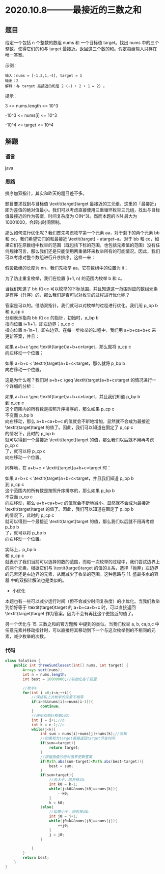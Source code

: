 # 2020.10.8———最接近的三数之和
## 题目

给定一个包括 n 个整数的数组 nums 和 一个目标值 target。找出 nums 中的三个整数，使得它们的和与 target 最接近。返回这三个数的和。假定每组输入只存在唯一答案。

示例：
```
输入：nums = [-1,2,1,-4], target = 1
输出：2
解释：与 target 最接近的和是 2 (-1 + 2 + 1 = 2) 。
```

提示：

3 <= nums.length <= 10^3

-10^3 <= nums[i] <= 10^3

-10^4 <= target <= 10^4


## 解题
### 语言
java
### 思路

排序加双指针，其实和昨天的题目差不多。

题目要求找到与目标值 \textit{target}target 最接近的三元组，这里的「最接近」即为差值的绝对值最小。我们可以考虑直接使用三重循环枚举三元组，找出与目标值最接近的作为答案，时间复杂度为 O(N^3)。然而本题的 NN 最大为 10001000，会超出时间限制。

那么如何进行优化呢？我们首先考虑枚举第一个元素 aa，对于剩下的两个元素 bb 和 cc，我们希望它们的和最接近 \textit{target} - atarget−a。对于 bb 和 cc，如果它们在原数组中枚举的范围（既包括下标的范围，也包括元素值的范围）没有任何规律可言，那么我们还是只能使用两重循环来枚举所有的可能情况。因此，我们可以考虑对整个数组进行升序排序，这样一来：

假设数组的长度为 nn，我们先枚举 aa，它在数组中的位置为 ii；

为了防止重复枚举，我们在位置 [i+1, n) 的范围内枚举 b 和 c。

当我们知道了 bb 和 cc 可以枚举的下标范围，并且知道这一范围对应的数组元素是有序（升序）的，那么我们是否可以对枚举的过程进行优化呢？

答案是可以的。借助双指针，我们就可以对枚举的过程进行优化。我们用 p_bp 
b
​	
  和 p_cp 
c
​	
  分别表示指向 bb 和 cc 的指针，初始时，p_bp 
b
​	
  指向位置 i+1i+1，即左边界；p_cp 
c
​	
  指向位置 n-1n−1，即右边界。在每一步枚举的过程中，我们用 a+b+ca+b+c 来更新答案，并且：

如果 a+b+c \geq \textit{target}a+b+c≥target，那么就将 p_cp 
c
​	
  向左移动一个位置；

如果 a+b+c < \textit{target}a+b+c<target，那么就将 p_bp 
b
​	
  向右移动一个位置。

这是为什么呢？我们对 a+b+c \geq \textit{target}a+b+c≥target 的情况进行一个详细的分析：

如果 a+b+c \geq \textit{target}a+b+c≥target，并且我们知道 p_bp 
b
​	
  到 p_cp 
c
​	
  这个范围内的所有数是按照升序排序的，那么如果 p_cp 
c
​	
  不变而 p_bp 
b
​	
  向右移动，那么 a+b+ca+b+c 的值就会不断地增加，显然就不会成为最接近 \textit{target}target 的值了。因此，我们可以知道在固定了 p_cp 
c
​	
  的情况下，此时的 p_bp 
b
​	
  就可以得到一个最接近 \textit{target}target 的值，那么我们以后就不用再考虑 p_cp 
c
​	
  了，就可以将 p_cp 
c
​	
  向左移动一个位置。

同样地，在 a+b+c < \textit{target}a+b+c<target 时：

如果 a+b+c < \textit{target}a+b+c<target，并且我们知道 p_bp 
b
​	
  到 p_cp 
c
​	
  这个范围内的所有数是按照升序排序的，那么如果 p_bp 
b
​	
  不变而 p_cp 
c
​	
  向左移动，那么 a+b+ca+b+c 的值就会不断地减小，显然就不会成为最接近 \textit{target}target 的值了。因此，我们可以知道在固定了 p_bp 
b
​	
  的情况下，此时的 p_cp 
c
​	
  就可以得到一个最接近 \textit{target}target 的值，那么我们以后就不用再考虑 p_bp 
b
​	
  了，就可以将 p_bp 
b
​	
  向右移动一个位置。

实际上，p_bp 
b
​	
  和 p_cp 
c
​	
  就表示了我们当前可以选择的数的范围，而每一次枚举的过程中，我们尝试边界上的两个元素，根据它们与 \textit{target}target 的值的关系，选择「抛弃」左边界的元素还是右边界的元素，从而减少了枚举的范围。这种思路与 11. 盛最多水的容器 中的双指针解法也是类似的。

- 小优化

本题也有一些可以减少运行时间（但不会减少时间复杂度）的小优化。当我们枚举到恰好等于 \textit{target}target 的 a+b+ca+b+c 时，可以直接返回 \textit{target}target 作为答案，因为不会有再比这个更接近的值了。

另一个优化与 15. 三数之和的官方题解 中提到的类似。当我们枚举 a, b, ca,b,c 中任意元素并移动指针时，可以直接将其移动到下一个与这次枚举到的不相同的元素，减少枚举的次数。

### 代码
```java
class Solution {
    public int threeSumClosest(int[] nums, int target) {
        Arrays.sort(nums);
        int n = nums.length;
        int best = 10000000;//初始化各个变量

        //枚举a
        for(int i =0;i<n;++i){
            //保证和上次枚举的元素不相等
            if(i>0&&nums[i]==nums[i-1]){
                continue;
            }
            //使用双指针枚举b和c
            int j = i+1;//b
            int k = n-1;//c
            while(j<k){
                int sum = nums[i]+nums[j]+nums[k];//求和
                //如果和为target直接返回target节省时间
                if(sum==target){
                    return target;
                }
                //根据插值的绝对值来更新答案
                if(Math.abs(sum-target)<Math.abs(best-target)){
                    best = sum;
                }
                if(sum>target){
                    //若大于，向左移动c
                    int k0 = k-1;
                    while(j<k0&&nums[k0]==nums[k]){
                        --k0;
                    }
                    k = k0;
                }else{
                    //如果小于，向右移动b
                    int j0 = j+1;
                    while(j0<k&&nums[j0]==nums[j]){
                        ++j0;
                    }
                    j = j0;
                }
            
            }
        }
        return best;
    }
}
```
